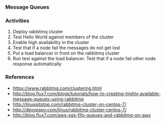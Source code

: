 ### Message Queues

### Activities
1. Deploy rabbitmq cluster
2. Test Hello World against members of the cluster
3. Enable high availability in the cluster
4. Test that if a node fail the messages do not get lost
5. Put a load balancer in front on the rabbitmq cluster
6. Run test against the load balancer. Test that if a node fail other node response automatically

### References
* https://www.rabbitmq.com/clustering.html  
* http://blog.flux7.com/blogs/tutorials/how-to-creating-highly-available-message-queues-using-rabbitmq
* http://linuxpitstop.com/rabbitmq-cluster-on-centos-7/  
* http://devopspy.com/linux/rabbitmq-cluster-centos-7/  
* http://blog.flux7.com/aws-sqs-fifo-queues-and-rabbitmq-on-aws
